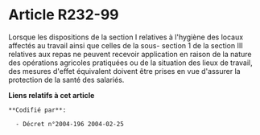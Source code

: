 # Article R232-99

Lorsque les dispositions de la section I relatives à l'hygiène des locaux affectés au travail ainsi que celles de la sous-
section 1 de la section III relatives aux repas ne peuvent recevoir application en raison de la nature des opérations
agricoles pratiquées ou de la situation des lieux de travail, des mesures d'effet équivalent doivent être prises en vue
d'assurer la protection de la santé des salariés.

**Liens relatifs à cet article**

	**Codifié par**:

	  - Décret n°2004-196 2004-02-25
